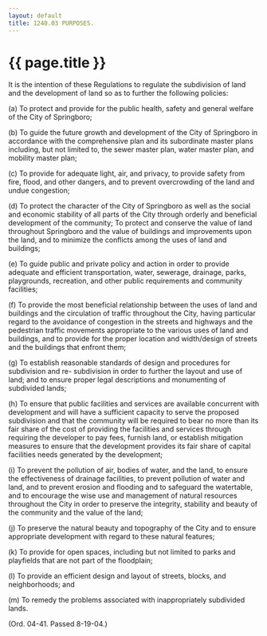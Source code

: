 ```yaml
---
layout: default 
title: 1240.03 PURPOSES.
---
```


{{ page.title }}
================

It is the intention of these Regulations to regulate the subdivision of
land and the development of land so as to further the following
policies:

​(a) To protect and provide for the public health, safety and general
welfare of the City of Springboro;

​(b) To guide the future growth and development of the City of
Springboro in accordance with the comprehensive plan and its subordinate
master plans including, but not limited to, the sewer master plan, water
master plan, and mobility master plan;

​(c) To provide for adequate light, air, and privacy, to provide safety
from fire, flood, and other dangers, and to prevent overcrowding of the
land and undue congestion;

​(d) To protect the character of the City of Springboro as well as the
social and economic stability of all parts of the City through orderly
and beneficial development of the community; To protect and conserve the
value of land throughout Springboro and the value of buildings and
improvements upon the land, and to minimize the conflicts among the uses
of land and buildings;

​(e) To guide public and private policy and action in order to provide
adequate and efficient transportation, water, sewerage, drainage, parks,
playgrounds, recreation, and other public requirements and community
facilities;

​(f) To provide the most beneficial relationship between the uses of
land and buildings and the circulation of traffic throughout the City,
having particular regard to the avoidance of congestion in the streets
and highways and the pedestrian traffic movements appropriate to the
various uses of land and buildings, and to provide for the proper
location and width/design of streets and the buildings that enfront
them;

​(g) To establish reasonable standards of design and procedures for
subdivision and re- subdivision in order to further the layout and use
of land; and to ensure proper legal descriptions and monumenting of
subdivided lands;

​(h) To ensure that public facilities and services are available
concurrent with development and will have a sufficient capacity to serve
the proposed subdivision and that the community will be required to bear
no more than its fair share of the cost of providing the facilities and
services through requiring the developer to pay fees, furnish land, or
establish mitigation measures to ensure that the development provides
its fair share of capital facilities needs generated by the development;

​(i) To prevent the pollution of air, bodies of water, and the land, to
ensure the effectiveness of drainage facilities, to prevent pollution of
water and land, and to prevent erosion and flooding and to safeguard the
watertable, and to encourage the wise use and management of natural
resources throughout the City in order to preserve the integrity,
stability and beauty of the community and the value of the land;

​(j) To preserve the natural beauty and topography of the City and to
ensure appropriate development with regard to these natural features;

​(k) To provide for open spaces, including but not limited to parks and
playfields that are not part of the floodplain;

​(l) To provide an efficient design and layout of streets, blocks, and
neighborhoods; and

​(m) To remedy the problems associated with inappropriately subdivided
lands.

(Ord. 04-41. Passed 8-19-04.)
